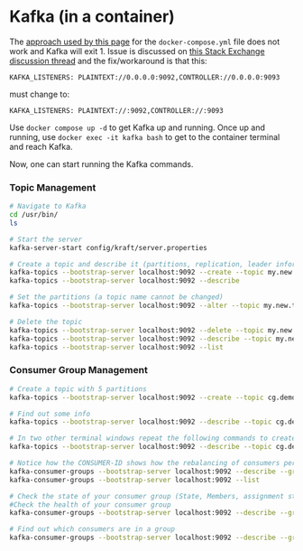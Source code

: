 
# Kafka (in a container)

The [approach used by this page](https://dev.to/deeshath/apache-kafka-kraft-mode-setup-5nj) for the `docker-compose.yml` file does not work and Kafka will exit 1. Issue is discussed on [this Stack Exchange discussion thread](https://stackoverflow.com/questions/79392483/kafka-integration-with-wireguard-nonroutable-meta-address-0-0-0-0) and the fix/workaround is that this:

```
KAFKA_LISTENERS: PLAINTEXT://0.0.0.0:9092,CONTROLLER://0.0.0.0:9093
```

must change to:
```
KAFKA_LISTENERS: PLAINTEXT://:9092,CONTROLLER://:9093
```

Use `docker compose up -d` to get Kafka up and running. Once up and running, use `docker exec -it kafka bash` to get to the container terminal and reach Kafka.

Now, one can start running the Kafka commands.

### Topic Management

```bash
# Navigate to Kafka
cd /usr/bin/
ls

# Start the server 
kafka-server-start config/kraft/server.properties

# Create a topic and describe it (partitions, replication, leader information etc.)
kafka-topics --bootstrap-server localhost:9092 --create --topic my.new.topic
kafka-topics --bootstrap-server localhost:9092 --describe

# Set the partitions (a topic name cannot be changed)
kafka-topics --bootstrap-server localhost:9092 --alter --topic my.new.topic --partitions 3

# Delete the topic
kafka-topics --bootstrap-server localhost:9092 --delete --topic my.new.topic
kafka-topics --bootstrap-server localhost:9092 --describe --topic my.new.topic
kafka-topics --bootstrap-server localhost:9092 --list
```

### Consumer Group Management

```bash
# Create a topic with 5 partitions
kafka-topics --bootstrap-server localhost:9092 --create --topic cg.demo.topic --partitions 5

# Find out some info
kafka-topics --bootstrap-server localhost:9092 --describe --topic cg.demo.topic

# In two other terminal windows repeat the following commands to create two new consumers on the same topic.
kafka-topics --bootstrap-server localhost:9092 --describe --topic cg.demo.topic

# Notice how the CONSUMER-ID shows how the rebalancing of consumers per partition has taken place.
kafka-consumer-groups --bootstrap-server localhost:9092 --describe --group my.new.group
kafka-consumer-groups --bootstrap-server localhost:9092 --list

# Check the state of your consumer group (State, Members, assignment strategy etc.)
#Check the health of your consumer group
kafka-consumer-groups --bootstrap-server localhost:9092 --describe --group my.new.group --state

# Find out which consumers are in a group
kafka-consumer-groups --bootstrap-server localhost:9092 --describe --group my.new.group --members
```